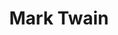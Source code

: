 ---
pid: mp196
title: Mark Twain
location_transcription: Girad
coordinates: "[-75.208277532817, 39.97360234252]"
zipcode: '18124'
gen_neighborhood: 
neighborhood: 
outside_phl: "  "
age: '19'
age_range: 13-19
instagram: 
image_file_name: mp_196.jpg
proposal_transcription: he was an innovator who had a different way of thinking. His
  compassion and ideas made for inspiring stories and changed my views on a lot. //Who
  prays for the one who needs it the most? Who prays for the devil?//
topic: Person,History
topic_summary: 0, 0, 0
type: Other No Form
keywords_other: Mark Twain
credit: Justice Franklin
image_labels: 
twitter: 
facebook: 
permalink: "/monuments/mp196/"
layout: item-page
---